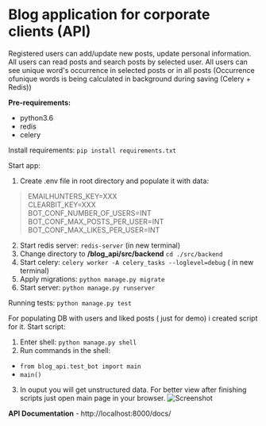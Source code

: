 # Blog application for corporate clients (API) #
Registered users can add/update new posts, update personal information.
All users can read posts and search posts by selected user.
All users can see unique word's occurrence in selected posts or in all posts (Occurrence ofunique words is being calculated in background during saving (Celery + Redis))


**Pre-requirements:**
  - python3.6
  - redis
  - celery

Install requirements:
  `pip install requirements.txt`

Start app:
1) Create .env file in root directory and populate it with data:

>  EMAILHUNTERS_KEY=XXX<br />
>  CLEARBIT_KEY=XXX<br />
>  BOT_CONF_NUMBER_OF_USERS=INT<br />
>  BOT_CONF_MAX_POSTS_PER_USER=INT<br />
>  BOT_CONF_MAX_LIKES_PER_USER=INT<br />
 

2) Start redis server: `redis-server` (in new terminal)
3) Change directory to **/blog_api/src/backend** `cd ./src/backend`
4) Start celery: `celery worker -A celery_tasks --loglevel=debug` ( in new terminal)
5) Apply migrations: `python manage.py migrate`
6) Start server: `python manage.py runserver`

  
Running tests:
  `python manage.py test`

For populating DB with users and liked posts ( just for demo) i created script for it. 
Start script:
1) Enter shell: `python manage.py shell`
2) Run commands in the shell: 
- `from blog_api.test_bot import main`
- `main()`
3) In ouput you will get unstructured data. For better view after finishing scripts just open main page in your browser.
![Screenshot](https://b.radikal.ru/b13/1902/5e/4751cc4f8be0.png "Screenshot")

**API Documentation** - http://localhost:8000/docs/
